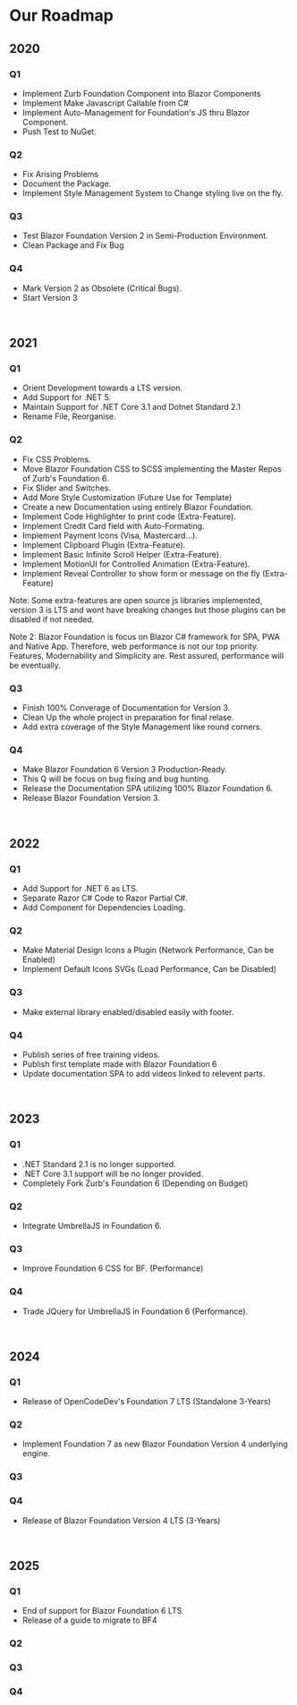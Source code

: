 # Our Roadmap

## 2020
### Q1
- Implement Zurb Foundation Component into Blazor Components
- Implement Make Javascript Callable from C#
- Implement Auto-Management for Foundation's JS thru Blazor Component.
- Push Test to NuGet.

### Q2
- Fix Arising Problems
- Document the Package.
- Implement Style Management System to Change styling live on the fly.

### Q3
- Test Blazor Foundation Version 2 in Semi-Production Environment.
- Clean Package and Fix Bug

### Q4
- Mark Version 2 as Obsolete (Critical Bugs).
- Start Version 3

<br/>

## 2021
### Q1
- Orient Development towards a LTS version.
- Add Support for .NET 5.
- Maintain Support for .NET Core 3.1 and Dotnet Standard 2.1
- Rename File, Reorganise.

### Q2
- Fix CSS Problems.
- Move Blazor Foundation CSS to SCSS implementing the Master Repos of Zurb's Foundation 6.
- Fix Slider and Switches.
- Add More Style Customization (Future Use for Template)
- Create a new Documentation using entirely Blazor Foundation.
- Implement Code Highlighter to print code (Extra-Feature).
- Implement Credit Card field with Auto-Formating.
- Implement Payment Icons (Visa, Mastercard...).
- Implement Clipboard Plugin (Extra-Feature).
- Implement Basic Infinite Scroll Helper (Extra-Feature).
- Implement MotionUI for Controlled Animation (Extra-Feature).
- Implement Reveal Controller to show form or message on the fly (Extra-Feature)

Note: Some extra-features are open source js libraries implemented, version 3 is LTS and wont have breaking changes but those plugins can be disabled if not needed.

Note 2: Blazor Foundation is focus on Blazor C# framework for SPA, PWA and Native App. Therefore, web performance is not our top priority. Features, Modernability and Simplicity are. Rest assured, performance will be eventually.

### Q3
- Finish 100% Converage of Documentation for Version 3.
- Clean Up the whole project in preparation for final relase.
- Add extra coverage of the Style Management like round corners.

### Q4
- Make Blazor Foundation 6 Version 3 Production-Ready.
- This Q will be focus on bug fixing and bug hunting.
- Release the Documentation SPA utilizing 100% Blazor Foundation 6.
- Release Blazor Foundation Version 3.

<br/>

## 2022
### Q1
- Add Support for .NET 6 as LTS.
- Separate Razor C# Code to Razor Partial C#.
- Add Component for Dependencies Loading.
### Q2
- Make Material Design Icons a Plugin (Network Performance, Can be Enabled)
- Implement Default Icons SVGs (Load Performance, Can be Disabled)
### Q3
- Make external library enabled/disabled easily with footer.
### Q4
- Publish series of free training videos.
- Publish first template made with Blazor Foundation 6
- Update documentation SPA to add videos linked to relevent parts.


<br/>

## 2023
### Q1
- .NET Standard 2.1 is no longer supported.
- .NET Core 3.1 support will be no longer provided. 
- Completely Fork Zurb's Foundation 6 (Depending on Budget)
### Q2
- Integrate UmbrellaJS in Foundation 6.

### Q3
- Improve Foundation 6 CSS for BF. (Performance)
### Q4
- Trade JQuery for UmbrellaJS in Foundation 6 (Performance).

<br/>

## 2024
### Q1
- Release of OpenCodeDev's Foundation 7 LTS (Standalone 3-Years)
### Q2
- Implement Foundation 7 as new Blazor Foundation Version 4 underlying engine.
### Q3
### Q4
- Release of Blazor Foundation Version 4 LTS (3-Years)

<br/>

## 2025
### Q1
- End of support for Blazor Foundation 6 LTS
- Release of a guide to migrate to BF4
### Q2
### Q3
### Q4